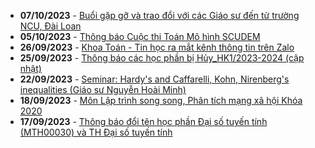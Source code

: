  - **07/10/2023** - [Buổi gặp gỡ và trao đổi với các Giáo sư đến từ trường NCU, Đài Loan](https://math.hcmus.edu.vn//tin-tức/tin-nghiên-cứu/810-buổi-gặp-gỡ-và-trao-đổi-với-các-giáo-sư-từ-trường-ncu,-đài-loan)
 - **05/10/2023** - [Thông báo Cuộc thi Toán Mô hình SCUDEM](https://math.hcmus.edu.vn//tin-tức/thông-tin-toán-tin-học/809-thông-báo-cuộc-thi-toán-mô-hình-scudem)
 - **26/09/2023** - [Khoa Toán - Tin học ra mắt kênh thông tin trên Zalo](https://math.hcmus.edu.vn//tin-tức/tin-giáo-vụ/805-khoa-toán-tin-hoc-ra-mắt-kênh-thông-tin-trên-zalo)
 - **25/09/2023** - [Thông báo các học phần bị Hủy_HK1/2023-2024 (cập nhật)](https://math.hcmus.edu.vn//tin-tức/tin-giáo-vụ/799-thông-báo-các-học-phần-bị-hủy_hk1-2023-2024)
 - **22/09/2023** - [Seminar: Hardy's and Caffarelli, Kohn, Nirenberg's inequalities (Giáo sư Nguyễn Hoài Minh)](https://math.hcmus.edu.vn//tin-tức/tin-nghiên-cứu/804-seminar-nguyen-hoai-minh)
 - **18/09/2023** - [Môn Lập trình song song, Phân tích mạng xã hội Khóa 2020](https://math.hcmus.edu.vn//tin-tức/tin-giáo-vụ/803-môn-lập-trình-song-song,-phân-tích-mạng-xã-hội-khóa-2020)
 - **17/09/2023** - [Thông báo đổi tên học phần Đại số tuyến tính (MTH00030) và TH Đại số tuyến tính](https://math.hcmus.edu.vn//tin-tức/tin-giáo-vụ/802-tb_doi_ten_hp_dstt)
